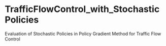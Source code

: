 # TrafficFlowControl_with_StochasticPolicies
Evaluation of Stochastic Policies in Policy Gradient Method for Traffic Flow Control
